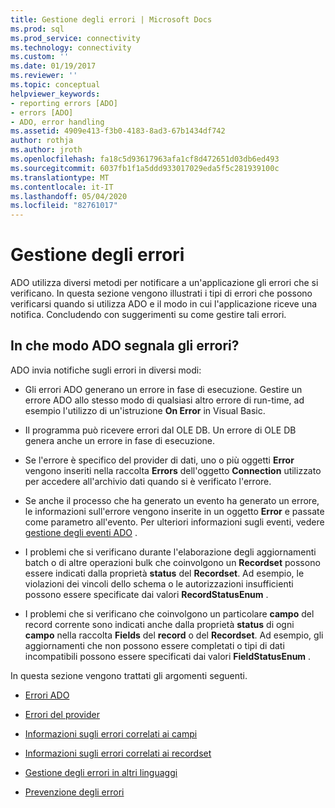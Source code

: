 ```yaml
---
title: Gestione degli errori | Microsoft Docs
ms.prod: sql
ms.prod_service: connectivity
ms.technology: connectivity
ms.custom: ''
ms.date: 01/19/2017
ms.reviewer: ''
ms.topic: conceptual
helpviewer_keywords:
- reporting errors [ADO]
- errors [ADO]
- ADO, error handling
ms.assetid: 4909e413-f3b0-4183-8ad3-67b1434df742
author: rothja
ms.author: jroth
ms.openlocfilehash: fa18c5d93617963afa1cf8d472651d03db6ed493
ms.sourcegitcommit: 6037fb1f1a5ddd933017029eda5f5c281939100c
ms.translationtype: MT
ms.contentlocale: it-IT
ms.lasthandoff: 05/04/2020
ms.locfileid: "82761017"
---
```

# <a name="error-handling"></a>Gestione degli errori
ADO utilizza diversi metodi per notificare a un'applicazione gli errori che si verificano. In questa sezione vengono illustrati i tipi di errori che possono verificarsi quando si utilizza ADO e il modo in cui l'applicazione riceve una notifica. Concludendo con suggerimenti su come gestire tali errori.  
  
## <a name="how-does-ado-report-errors"></a>In che modo ADO segnala gli errori?  
 ADO invia notifiche sugli errori in diversi modi:  
  
-   Gli errori ADO generano un errore in fase di esecuzione. Gestire un errore ADO allo stesso modo di qualsiasi altro errore di run-time, ad esempio l'utilizzo di un'istruzione **On Error** in Visual Basic.  
  
-   Il programma può ricevere errori dal OLE DB. Un errore di OLE DB genera anche un errore in fase di esecuzione.  
  
-   Se l'errore è specifico del provider di dati, uno o più oggetti **Error** vengono inseriti nella raccolta **Errors** dell'oggetto **Connection** utilizzato per accedere all'archivio dati quando si è verificato l'errore.  
  
-   Se anche il processo che ha generato un evento ha generato un errore, le informazioni sull'errore vengono inserite in un oggetto **Error** e passate come parametro all'evento. Per ulteriori informazioni sugli eventi, vedere [gestione degli eventi ADO](../../../ado/guide/data/handling-ado-events.md) .  
  
-   I problemi che si verificano durante l'elaborazione degli aggiornamenti batch o di altre operazioni bulk che coinvolgono un **Recordset** possono essere indicati dalla proprietà **status** del **Recordset**. Ad esempio, le violazioni dei vincoli dello schema o le autorizzazioni insufficienti possono essere specificate dai valori **RecordStatusEnum** .  
  
-   I problemi che si verificano che coinvolgono un particolare **campo** del record corrente sono indicati anche dalla proprietà **status** di ogni **campo** nella raccolta **Fields** del **record** o del **Recordset**. Ad esempio, gli aggiornamenti che non possono essere completati o tipi di dati incompatibili possono essere specificati dai valori **FieldStatusEnum** .  
  
 In questa sezione vengono trattati gli argomenti seguenti.  
  
-   [Errori ADO](../../../ado/guide/data/ado-errors.md)  
  
-   [Errori del provider](../../../ado/guide/data/provider-errors.md)  
  
-   [Informazioni sugli errori correlati ai campi](../../../ado/guide/data/field-related-error-information.md)  
  
-   [Informazioni sugli errori correlati ai recordset](../../../ado/guide/data/recordset-related-error-information.md)  
  
-   [Gestione degli errori in altri linguaggi](../../../ado/guide/data/handling-errors-in-other-languages.md)  
  
-   [Prevenzione degli errori](../../../ado/guide/data/anticipating-errors.md)
